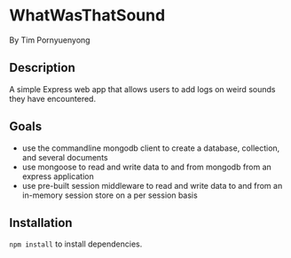 # WhatWasThatSound

By Tim Pornyuenyong

## Description

A simple Express web app that allows users to add logs on weird sounds they have encountered. 

## Goals
- use the commandline mongodb client to create a database, collection, and several documents
- use mongoose to read and write data to and from mongodb from an express application
- use pre-built session middleware to read and write data to and from an in-memory session store on a per session basis

## Installation
`npm install` to install dependencies.

